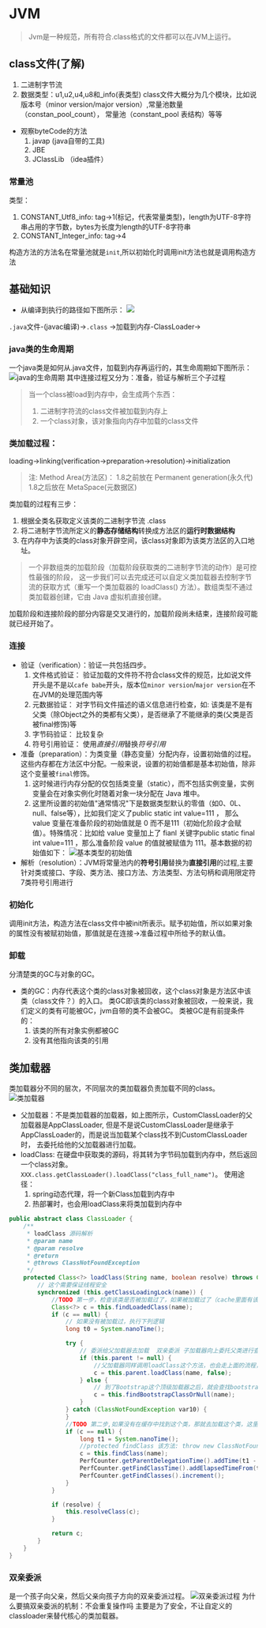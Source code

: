 # JVM

> Jvm是一种规范，所有符合.class格式的文件都可以在JVM上运行。
>

## class文件(了解)

1. 二进制字节流
2. 数据类型：u1,u2,u4,u8和_info(表类型)
   class文件大概分为几个模块，比如说版本号（minor version/major version）,常量池数量（constan_pool_count）， 常量池（constant_pool 表结构）等等

- 观察byteCode的方法
    1. javap (java自带的工具)
    2. JBE
    3. JClassLib （idea插件）

### 常量池

类型：

1. CONSTANT_Utf8_info: tag->1(标记，代表常量类型)，length为UTF-8字符串占用的字节数，bytes为长度为length的UTF-8字符串
2. CONSTANT_Integer_info: tag->4

构造方法的方法名在常量池就是`init`,所以初始化时调用init方法也就是调用构造方法

## 基础知识

- 从编译到执行的路径如下图所示：
  ![](../../img/java从编译到执行.PNG)

`.java`文件-(javac编译)->`.class` ->加载到内存-ClassLoader->

### java类的生命周期

一个java类是如何从.java文件，加载到内存再运行的，其生命周期如下图所示：
![java的生命周期](../../img/java的生命周期.PNG)
其中连接过程又分为：准备，验证与解析三个子过程

> 当一个class被load到内存中，会生成两个东西：
> 1. 二进制字符流的class文件被加载到内存上
> 2. 一个class对象，该对象指向内存中加载的class文件

### 类加载过程：

loading->linking(verification->preparation->resolution)->initialization
> 注: Method Area(方法区)：
> 1.8之前放在 Permanent generation(永久代)
> 1.8之后放在 MetaSpace(元数据区)

类加载的过程有三步：

1. 根据全类名获取定义该类的二进制字节流 .class
2. 将二进制字节流所定义的**静态存储结构**转换成方法区的**运行时数据结构**
3. 在内存中为该类的class对象开辟空间，该class对象即为该类方法区的入口地址。

> 一个非数组类的加载阶段（加载阶段获取类的二进制字节流的动作）是可控性最强的阶段，
> 这一步我们可以去完成还可以自定义类加载器去控制字节流的获取方式（重写一个类加载器的 loadClass() 方法）。数组类型不通过类加载器创建，它由 Java 虚拟机直接创建。

加载阶段和连接阶段的部分内容是交叉进行的，加载阶段尚未结束，连接阶段可能就已经开始了。

### 连接

- 验证（verification）：验证一共包括四步。
    1. 文件格式验证： 验证加载的文件符不符合class文件的规范，比如说文件开头是不是以`cafe babe`开头，版本位`minor version`/`major version`在不在JVM的处理范围内等
    2. 元数据验证： 对字节码文件描述的语义信息进行检查，如: 该类是不是有父类（除Object之外的类都有父类），是否继承了不能继承的类(父类是否被final修饰)等
    3. 字节码验证： 比较复杂
    4. 符号引用验证： 使用*直接引用*替换*符号引用*
- 准备（preparation）：为类变量（静态变量）分配内存，设置初始值的过程。这些内存都在方法区中分配。一般来说，设置的初始值都是基本初始值，除非这个变量被`final`修饰。
    1. 这时候进行内存分配的仅包括类变量（static），而不包括实例变量，实例变量会在对象实例化时随着对象一块分配在 Java 堆中。
    2. 这里所设置的初始值"通常情况"下是数据类型默认的零值（如0、0L、null、false等），比如我们定义了public static int value=111 ， 那么 value 变量在准备阶段的初始值就是 0
       而不是111（初始化阶段才会赋值）。特殊情况：比如给 value 变量加上了 fianl 关键字public static final int value=111 ，那么准备阶段 value 的值就被赋值为
       111。基本数据的初始值如下：
       ![基本类型的初始值](../../img/基本数据类型的零值.png)
- 解析（resolution）：JVM将常量池内的**符号引用**替换为**直接引用**的过程,主要针对类或接口、字段、类方法、接口方法、方法类型、方法句柄和调用限定符7类符号引用进行

### 初始化

调用init方法，构造方法在class文件中被init所表示。赋予初始值，所以如果对象的属性没有被赋初始值，那值就是在连接->准备过程中所给予的默认值。

### 卸载

分清楚类的GC与对象的GC。

- 类的GC：内存代表这个类的class对象被回收，这个class对象是方法区中该类（class文件？）的入口。 类GC即该类的class对象被回收，一般来说，我们定义的类有可能被GC，jvm自带的类不会被GC。 类被GC是有前提条件的：
    1. 该类的所有对象实例都被GC
    2. 没有其他指向该类的引用

## 类加载器

类加载器分不同的层次，不同层次的类加载器负责加载不同的class。  
![类加载器](../../img/classloader.PNG)

- 父加载器：不是类加载器的加载器，如上图所示，CustomClassLoader的父加载器是AppClassLoader,
  但是不是说CustomClassLoader是继承于AppClassLoader的，而是说当加载某个class找不到CustomClassLoader时， 去委托给他的父加载器进行加载。
- loadClass: 在硬盘中获取类的源码，将其转为字节码加载到内存中，然后返回一个class对象。`XXX.class.getClassLoader().loadClass("class_full_name")`。 使用途径：
    1. spring动态代理，将一个新Class加载到内存中
    2. 热部署时，也会用loadClass来将类加载到内存中

```java
public abstract class ClassLoader {
    /**
     * loadClass 源码解析
     * @param name
     * @param resolve
     * @return
     * @throws ClassNotFoundException
     */
    protected Class<?> loadClass(String name, boolean resolve) throws ClassNotFoundException {
        // 这个需要保证线程安全
        synchronized (this.getClassLoadingLock(name)) {
            //TODO 第一步，检查该类是否被加载过了，如果被加载过了（cache里面有该类的class对象），直接返回
            Class<?> c = this.findLoadedClass(name);
            if (c == null) {
                // 如果没有被加载过，执行下列逻辑
                long t0 = System.nanoTime();

                try {
                    // 委派给父加载器去加载  双亲委派 子加载器向上委托父类进行查询
                    if (this.parent != null) {
                        //父加载器同样调用loadClass这个方法，也会走上面的流程，
                        c = this.parent.loadClass(name, false);
                    } else {
                        // 到了Bootstrap这个顶级加载器之后，就会查找bootstrap对应的缓存内有无加载过该类
                        c = this.findBootstrapClassOrNull(name);
                    }
                } catch (ClassNotFoundException var10) {
                }
                //TODO 第二步,如果没有在缓存中找到这个类，那就去加载这个类，这里第二次判断为空时因为父加载器可能已经加载了对应的类，
                if (c == null) {
                    long t1 = System.nanoTime();
                    //protected findClass 该方法: throw new ClassNotFoundException(name); 需要子类去实现一下该方法，这个方法也是我们自定义类加载器的关键
                    c = this.findClass(name);
                    PerfCounter.getParentDelegationTime().addTime(t1 - t0);
                    PerfCounter.getFindClassTime().addElapsedTimeFrom(t1);
                    PerfCounter.getFindClasses().increment();
                }
            }

            if (resolve) {
                this.resolveClass(c);
            }

            return c;
        }
    }
}
```

### 双亲委派

是一个孩子向父亲，然后父亲向孩子方向的双亲委派过程。
![双亲委派过程](../../img/双亲委派.png)
为什么要搞双亲委派的机制：不会重复操作吗 主要是为了安全，不让自定义的classloader来替代核心的类加载器。



